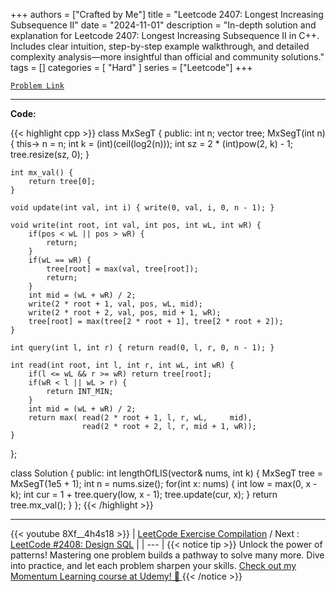 
+++
authors = ["Crafted by Me"]
title = "Leetcode 2407: Longest Increasing Subsequence II"
date = "2024-11-01"
description = "In-depth solution and explanation for Leetcode 2407: Longest Increasing Subsequence II in C++. Includes clear intuition, step-by-step example walkthrough, and detailed complexity analysis—more insightful than official and community solutions."
tags = []
categories = [
    "Hard"
]
series = ["Leetcode"]
+++



[`Problem Link`](https://leetcode.com/problems/longest-increasing-subsequence-ii/description/)

---

**Code:**

{{< highlight cpp >}}
class MxSegT {
    public:
    int n;
    vector<int> tree;
    MxSegT(int n) {
        this-> n = n;
        int k = (int)(ceil(log2(n)));
        int sz = 2 * (int)pow(2, k) - 1;
        tree.resize(sz, 0);
    }
    
    int mx_val() {
        return tree[0];
    }
    
    void update(int val, int i) { write(0, val, i, 0, n - 1); }
    
    void write(int root, int val, int pos, int wL, int wR) {
        if(pos < wL || pos > wR) {
            return;
        }
        if(wL == wR) {
            tree[root] = max(val, tree[root]);
            return;
        }
        int mid = (wL + wR) / 2;
        write(2 * root + 1, val, pos, wL, mid);
        write(2 * root + 2, val, pos, mid + 1, wR);
        tree[root] = max(tree[2 * root + 1], tree[2 * root + 2]);
    }
    
    int query(int l, int r) { return read(0, l, r, 0, n - 1); }
    
    int read(int root, int l, int r, int wL, int wR) {
        if(l <= wL && r >= wR) return tree[root];
        if(wR < l || wL > r) {
            return INT_MIN;
        }
        int mid = (wL + wR) / 2;
        return max( read(2 * root + 1, l, r, wL,     mid),
                    read(2 * root + 2, l, r, mid + 1, wR));
    }

};

class Solution {
public:
    int lengthOfLIS(vector<int>& nums, int k) {
        MxSegT tree = MxSegT(1e5 + 1);
        int n = nums.size();
        for(int x: nums) {
            int low = max(0, x - k);
            int cur = 1 + tree.query(low, x - 1);
            tree.update(cur, x);
        }
        return tree.mx_val();
    }
};
{{< /highlight >}}


---
{{< youtube 8Xf__4h4s18 >}}
| [LeetCode Exercise Compilation](https://grid47.xyz/leetcode/) / Next : [LeetCode #2408: Design SQL](https://grid47.xyz/posts/leetcode_2408) |
| --- |
{{< notice tip >}}
Unlock the power of patterns! Mastering one problem builds a pathway to solve many more. Dive into practice, and let each problem sharpen your skills. [Check out my Momentum Learning course at Udemy! 🚀 ](https://www.udemy.com/course/algorithms-and-data-structures-in-cpp/)
{{< /notice >}}

